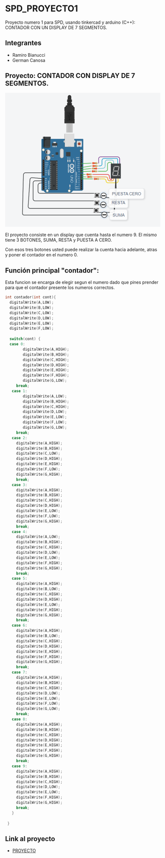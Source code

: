 # SPD_PROYECTO1
Proyecto numero 1 para SPD, usando tinkercad y arduino (C++): CONTADOR CON UN DISPLAY DE 7 SEGMENTOS.
## Integrantes
- Ramiro Bianucci
- German Canosa
## Proyecto: CONTADOR CON DISPLAY DE 7 SEGMENTOS.
![Tinkercad](./img/Screenshot_1.png)

El proyecto consiste en un display que cuenta hasta el numero 9.
El mismo tiene 3 BOTONES, SUMA, RESTA y PUESTA A CERO.

Con esos tres botones usted puede realizar la cuenta hacia adelante, atras y poner el contador en el numero 0.


## Función principal "contador":
Esta funcion se encarga de elegir segun el numero dado que pines prender para que el contador presente los numeros correctos.

~~~ C (lenguaje en el que esta escrito)
int contador(int cont){
  digitalWrite(A,LOW);
  digitalWrite(B,LOW);
  digitalWrite(C,LOW);
  digitalWrite(D,LOW);
  digitalWrite(E,LOW);
  digitalWrite(F,LOW);

  switch(cont) {
  case 0:
     	digitalWrite(A,HIGH);
     	digitalWrite(B,HIGH);
     	digitalWrite(C,HIGH);
     	digitalWrite(D,HIGH);
     	digitalWrite(E,HIGH);
     	digitalWrite(F,HIGH);
     	digitalWrite(G,LOW);
     break;
   case 1:
     	digitalWrite(A,LOW);
     	digitalWrite(B,HIGH);
     	digitalWrite(C,HIGH);
     	digitalWrite(D,LOW);
     	digitalWrite(E,LOW);
     	digitalWrite(F,LOW);
     	digitalWrite(G,LOW);
     break; 
   case 2:
     digitalWrite(A,HIGH);
     digitalWrite(B,HIGH);
     digitalWrite(C,LOW);
     digitalWrite(D,HIGH);
     digitalWrite(E,HIGH);
     digitalWrite(F,LOW);
     digitalWrite(G,HIGH);
     break;
   case 3:
     digitalWrite(A,HIGH);
     digitalWrite(B,HIGH);
     digitalWrite(C,HIGH);
     digitalWrite(D,HIGH);
     digitalWrite(E,LOW);
     digitalWrite(F,LOW);
     digitalWrite(G,HIGH);
     break;
   case 4:
     digitalWrite(A,LOW);
     digitalWrite(B,HIGH);
     digitalWrite(C,HIGH);
     digitalWrite(D,LOW);
     digitalWrite(E,LOW);
     digitalWrite(F,HIGH);
     digitalWrite(G,HIGH);
     break;
   case 5:
     digitalWrite(A,HIGH);
     digitalWrite(B,LOW);
     digitalWrite(C,HIGH);
     digitalWrite(D,HIGH);
     digitalWrite(E,LOW);
     digitalWrite(F,HIGH);
     digitalWrite(G,HIGH);
     break;
   case 6:
     digitalWrite(A,HIGH);
     digitalWrite(B,LOW);
     digitalWrite(C,HIGH);
     digitalWrite(D,HIGH);
     digitalWrite(E,HIGH);
     digitalWrite(F,HIGH);
     digitalWrite(G,HIGH);
     break;
   case 7:
     digitalWrite(A,HIGH);
     digitalWrite(B,HIGH);
     digitalWrite(C,HIGH);
     digitalWrite(D,LOW);
     digitalWrite(E,LOW);
     digitalWrite(F,LOW);
     digitalWrite(G,LOW);
     break;
   case 8:
     digitalWrite(A,HIGH);
     digitalWrite(B,HIGH);
     digitalWrite(C,HIGH);
     digitalWrite(D,HIGH);
     digitalWrite(E,HIGH);
     digitalWrite(F,HIGH);
     digitalWrite(G,HIGH);
     break;
   case 9:
     digitalWrite(A,HIGH);
     digitalWrite(B,HIGH);
     digitalWrite(C,HIGH);
     digitalWrite(D,LOW);
     digitalWrite(E,LOW);
     digitalWrite(F,HIGH);
     digitalWrite(G,HIGH);
     break;
   }
    
 }
~~~

## Link al proyecto
- [PROYECTO](https://www.tinkercad.com/things/3QPXpNRcHmx?sharecode=fDbfNxUnAKzV5K4AZFmJl1x2y8PPDzAVn96Re7XUGQg) 
